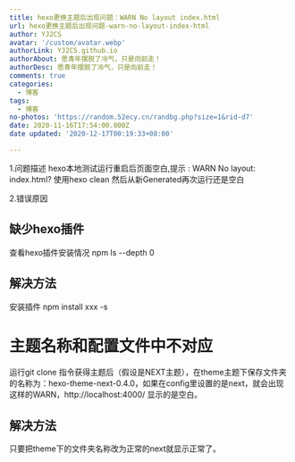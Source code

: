 ```yaml
---
title: hexo更换主题后出现问题：WARN No layout index.html
url: hexo更换主题后出现问题-warn-no-layout-index-html
author: YJ2CS
avatar: '/custom/avatar.webp'
authorLink: YJ2CS.github.io
authorAbout: 愿青年摆脱了冷气，只是向前走！
authorDesc: 愿青年摆脱了冷气，只是向前走！
comments: true
categories:
  - 博客
tags:
  - 博客
no-photos: 'https://random.52ecy.cn/randbg.php?size=1&rid-d7'
date: 2020-11-16T17:54:00.000Z
date updated: '2020-12-17T00:19:33+08:00'

---
```



1.问题描述
hexo本地测试运行重启后页面空白,提示 : WARN No layout: index.html? 使用hexo clean 然后从新Generated再次运行还是空白

2.错误原因

## 缺少hexo插件

查看hexo插件安装情况
npm ls --depth 0

## 解决方法

安装插件
npm install xxx -s

# 主题名称和配置文件中不对应

运行git clone 指令获得主题后（假设是NEXT主题），在theme主题下保存文件夹的名称为：hexo-theme-next-0.4.0，如果在config里设置的是next，就会出现这样的WARN，http://localhost:4000/
显示的是空白。

## 解决方法

只要把theme下的文件夹名称改为正常的next就显示正常了。


